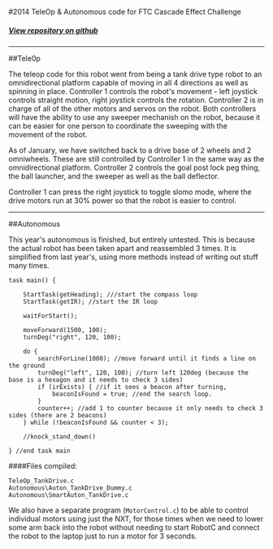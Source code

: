 #2014 TeleOp & Autonomous code for FTC Cascade Effect Challenge
##### [View repository on github](https://github.com/3983NHRobotics/2014-FTC)
<!--- make this h1 thing a link to the github repo - it will serve as the link to here from the highlandsrobo site --->

<hr id="teleop">
<!--- I needed the id --->

##Tele0p

The teleop code for this robot went from being a tank drive type robot to an omnidirectional platform capable of moving in all 4 directions as well as spinning in place. Controller 1 controls the robot's movement - left joystick controls straight motion, right joystick controls the rotation. Controller 2 is in charge of all of the other motors and servos on the robot. Both controllers will have the ability to use any sweeper mechanish on the robot, because it can be easier for one person to coordinate the sweeping with the movement of the robot.

As of January, we have switched back to a drive base of 2 wheels and 2 omniwheels. These are still controlled by Controller 1 in the same way as the omnidirectional platform. Controller 2 controls the goal post lock peg thing, the ball launcher, and the sweeper as well as the ball deflector.

Controller 1 can press the right joystick to toggle slomo mode, where the drive motors run at 30% power so that the robot is easier to control.

<hr id="autonomous">

##Autonomous

This year's autonomous is finished, but entirely untested. This is because the actual robot has been taken apart and reassembled 3 times. It is simplified from last year's, using more methods instead of writing out stuff many times.

```
task main() {

	StartTask(getHeading); ///start the compass loop
	StartTask(getIR); //start the IR loop

	waitForStart();

	moveForward(1500, 100);
	turnDeg("right", 120, 100);

	do {
		searchForLine(1000); //move forward until it finds a line on the ground
		turnDeg("left", 120, 100); //turn left 120deg (because the base is a hexagon and it needs to check 3 sides)
		if (irExists) { //if it sees a beacon after turning,
			beaconIsFound = true; //end the search loop.
		}
		counter++; //add 1 to counter because it only needs to check 3 sides (there are 2 beacons)
	} while (!beaconIsFound && counter < 3);

	//knock_stand_down()

} //end task main
```


####Files compiled:  
```
TeleOp_TankDrive.c  
Autonomous\Auton_TankDrive_Dummy.c  
Autonomous\SmartAuton_TankDrive.c
```

We also have a separate program (```MotorControl.c```) to be able to control individual motors using just the NXT, for those times when we need to lower some arm back into the robot without needing to start RobotC and connect the robot to the laptop just to run a motor for 3 seconds.
